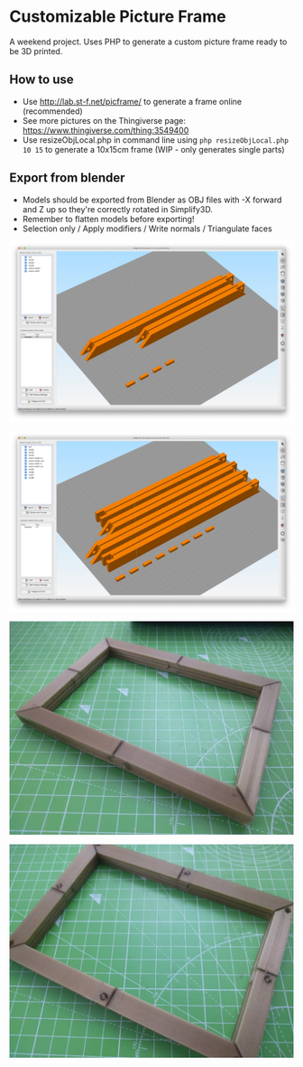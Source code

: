 Customizable Picture Frame
===

A weekend project. Uses PHP to generate a custom picture frame ready to be 3D printed.

How to use
---
- Use http://lab.st-f.net/picframe/ to generate a frame online (recommended)
- See more pictures on the Thingiverse page: https://www.thingiverse.com/thing:3549400
- Use resizeObjLocal.php in command line using ```php resizeObjLocal.php 10 15``` to generate a 10x15cm frame (WIP - only generates single parts)

Export from blender
---
- Models should be exported from Blender as OBJ files with -X forward and Z up so they're correctly rotated in Simplify3D.
- Remember to flatten models before exporting!
- Selection only / Apply modifiers / Write normals / Triangulate faces

![](pic1.jpg)

![](pic2.jpg)

![](pic3.jpg)

![](pic4.jpg)
